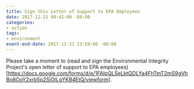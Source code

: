 ```yaml
---
title: Sign this Letter of Support to EPA Employees
date: 2017-12-21 00:42:00 -08:00
categories:
- action
tags:
- environment
event-end-date: 2017-12-31 23:59:00 -08:00
---
```


Please take a moment to (read and sign the Environmental Integrity Project's open letter of support to EPA employees)[https://docs.google.com/forms/d/e/1FAIpQLSeLktQDLYa4FhTmT2mS9gVhBo8OoY2xrb5p2SiOlLgYKB4EtQ/viewform].